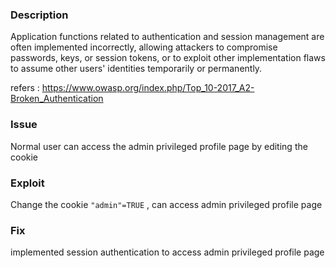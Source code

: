 ### Description

Application functions related to authentication and session management are often implemented incorrectly, allowing attackers to compromise passwords, keys, or session tokens, or to exploit other implementation flaws to assume other users' identities temporarily or permanently.

refers :  https://www.owasp.org/index.php/Top_10-2017_A2-Broken_Authentication

### Issue 

Normal user can access the admin privileged profile page by editing the cookie

### Exploit

Change the cookie `"admin"=TRUE` , can access admin privileged profile page 

### Fix

implemented session authentication to access admin privileged profile page
